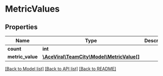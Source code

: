 # MetricValues

## Properties
Name | Type | Description | Notes
------------ | ------------- | ------------- | -------------
**count** | **int** |  | [optional] 
**metric_value** | [**\AceViral\TeamCity\Model\MetricValue[]**](MetricValue.md) |  | [optional] 

[[Back to Model list]](../README.md#documentation-for-models) [[Back to API list]](../README.md#documentation-for-api-endpoints) [[Back to README]](../README.md)


